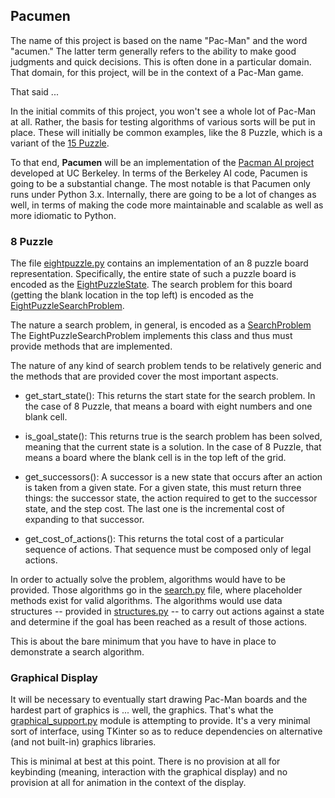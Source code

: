## Pacumen

The name of this project is based on the name "Pac-Man" and the word "acumen." The latter term generally refers to the ability to make good judgments and quick decisions. This is often done in a particular domain. That domain, for this project, will be in the context of a Pac-Man game.

That said ...

In the initial commits of this project, you won't see a whole lot of Pac-Man at all. Rather, the basis for testing algorithms of various sorts will be put in place. These will initially be common examples, like the 8 Puzzle, which is a variant of the [15 Puzzle](https://en.wikipedia.org/wiki/15_puzzle).

To that end, **Pacumen** will be an implementation of the [Pacman AI project](http://ai.berkeley.edu) developed at UC Berkeley. In terms of the Berkeley AI code, Pacumen is going to be a substantial change. The most notable is that Pacumen only runs under Python 3.x. Internally, there are going to be a lot of changes as well, in terms of making the code more maintainable and scalable as well as more idiomatic to Python.

### 8 Puzzle

The file [eightpuzzle.py](https://github.com/jeffnyman/pacumen/blob/master/eightpuzzle.py) contains an implementation of an 8 puzzle board representation. Specifically, the entire state of such a puzzle board is encoded as the [EightPuzzleState](https://github.com/jeffnyman/pacumen/blob/master/eightpuzzle.py#L8). The search problem for this board (getting the blank location in the top left) is encoded as the [EightPuzzleSearchProblem](https://github.com/jeffnyman/pacumen/blob/master/eightpuzzle.py#L209).

The nature a search problem, in general, is encoded as a [SearchProblem](https://github.com/jeffnyman/pacumen/blob/master/agents_search.py) The EightPuzzleSearchProblem implements this class and thus must provide methods that are implemented.

The nature of any kind of search problem tends to be relatively generic and the methods that are provided cover the most important aspects.

* get_start_state(): This returns the start state for the search problem. In the case of 8 Puzzle, that means a board with eight numbers and one blank cell.

* is_goal_state(): This returns true is the search problem has been solved, meaning that the current state is a solution. In the case of 8 Puzzle, that means a board where the blank cell is in the top left of the grid.

* get_successors(): A successor is a new state that occurs after an action is taken from a given state. For a given state, this must return three things: the successor state, the action required to get to the successor state, and the step cost. The last one is the incremental cost of expanding to that successor.

* get_cost_of_actions(): This returns the total cost of a particular sequence of actions. That sequence must be composed only of legal actions. 

In order to actually solve the problem, algorithms would have to be provided. Those algorithms go in the [search.py](https://github.com/jeffnyman/pacumen/blob/master/search.py) file, where placeholder methods exist for valid algorithms. The algorithms would use data structures -- provided in [structures.py](https://github.com/jeffnyman/pacumen/blob/master/library/structures.py) -- to carry out actions against a state and determine if the goal has been reached as a result of those actions.

This is about the bare minimum that you have to have in place to demonstrate a search algorithm. 

### Graphical Display

It will be necessary to eventually start drawing Pac-Man boards and the hardest part of graphics is ... well, the graphics. That's what the [graphical_support.py](https://github.com/jeffnyman/pacumen/blob/master/displays/graphical_support.py) module is attempting to provide. It's a very minimal sort of interface, using TKinter so as to reduce dependencies on alternative (and not built-in) graphics libraries.

This is minimal at best at this point. There is no provision at all for keybinding (meaning, interaction with the graphical display) and no provision at all for animation in the context of the display.
